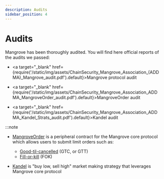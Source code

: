 ```yaml
---
description: Audits
sidebar_position: 4
---
```



# Audits

Mangrove has been thoroughly audited. You will find here official reports of the audits we passed:

* <a target="\_blank" href={require('/static/img/assets/ChainSecurity_Mangrove_Association_(ADDMA)_Mangrove_audit.pdf').default}>Mangrove protocol audit</a>

* <a target="\_blank" href={require('/static/img/assets/ChainSecurity_Mangrove_Association_ADDMA_MangroveOrder_audit.pdf').default}>MangroveOrder audit</a>

* <a target="\_blank" href={require('/static/img/assets/ChainSecurity_Mangrove_Association_ADDMA_Kandel_Strats_audit.pdf').default}>Kandel audit</a>

:::note
* [MangroveOrder](/docs/developers/strat-lib/technical-references/code/strats/src/strategies/MangroveOrder.md) is a peripheral contract for the Mangrove core protocol which allows users to submit limit orders such as:
    * [Good-til-cancelled](./web-app/trade/more-on-order-types.md#good-til-time-gtt) (GTC, or GTT)
    * [Fill-or-kill](./web-app/trade/more-on-order-types.md#fill-or-kill-fok) (FOK)

* [Kandel](./kandel/README.md) is "buy low, sell high" market making strategy that leverages Mangrove core protocol